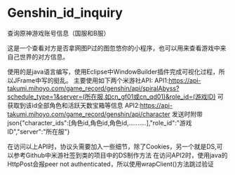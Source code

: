 # Genshin_id_inquiry
查询原神游戏账号信息（国服和B服）

这是一个查看对方是否拿网图P过的图忽悠你的小程序，也可以用来查看游戏中来自己世界的对方信息。

使用的是java语言编写，使用Eclipse中WindowBuilder插件完成可视化过程，所以JFrame中写的挺乱。
主要使用如下两个米游社API:
API1:https://api-takumi.mihoyo.com/game_record/genshin/api/spiralAbyss?schedule_type=1&server=(所在服,如cn_gf01或cn_qd01)&role_id=(游戏ID)
可获取到该id全部角色和活跃天数宝箱等信息
API2:https://api-takumi.mihoyo.com/game_record/genshin/api/character
发送时附带json{"character_ids":[角色id,角色id,角色id,..........],"role_id":"游戏ID","server":"所在服"}

在访问以上API时，协议头需要加入一些细节，除了Cookies，另一个就是DS,可以参考Github中米游社签到类的项目中的DS制作方法
在访问API2时，使用java的HttpPost会报peer not authenticated，所以使用wrapClient()方法跳过验证
